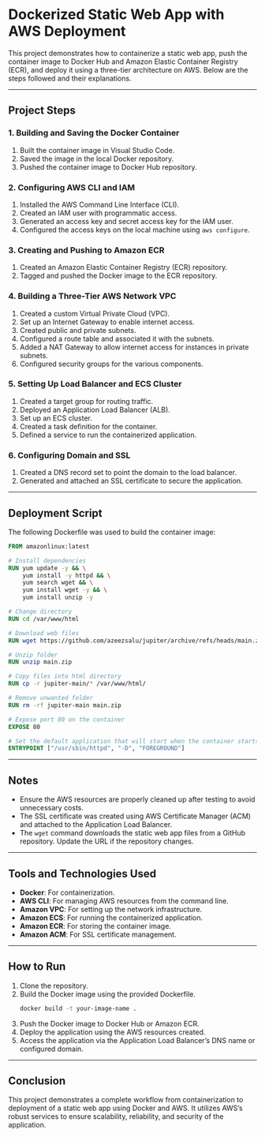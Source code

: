 
# Dockerized Static Web App with AWS Deployment

This project demonstrates how to containerize a static web app, push the container image to Docker Hub and Amazon Elastic Container Registry (ECR), and deploy it using a three-tier architecture on AWS. Below are the steps followed and their explanations.

---

## Project Steps

### **1. Building and Saving the Docker Container**
1. Built the container image in Visual Studio Code.
2. Saved the image in the local Docker repository.
3. Pushed the container image to Docker Hub repository.

### **2. Configuring AWS CLI and IAM**
1. Installed the AWS Command Line Interface (CLI).
2. Created an IAM user with programmatic access.
3. Generated an access key and secret access key for the IAM user.
4. Configured the access keys on the local machine using `aws configure`.

### **3. Creating and Pushing to Amazon ECR**
1. Created an Amazon Elastic Container Registry (ECR) repository.
2. Tagged and pushed the Docker image to the ECR repository.

### **4. Building a Three-Tier AWS Network VPC**
1. Created a custom Virtual Private Cloud (VPC).
2. Set up an Internet Gateway to enable internet access.
3. Created public and private subnets.
4. Configured a route table and associated it with the subnets.
5. Added a NAT Gateway to allow internet access for instances in private subnets.
6. Configured security groups for the various components.

### **5. Setting Up Load Balancer and ECS Cluster**
1. Created a target group for routing traffic.
2. Deployed an Application Load Balancer (ALB).
3. Set up an ECS cluster.
4. Created a task definition for the container.
5. Defined a service to run the containerized application.

### **6. Configuring Domain and SSL**
1. Created a DNS record set to point the domain to the load balancer.
2. Generated and attached an SSL certificate to secure the application.

---

## Deployment Script

The following Dockerfile was used to build the container image:

```dockerfile
FROM amazonlinux:latest

# Install dependencies
RUN yum update -y && \
    yum install -y httpd && \
    yum search wget && \
    yum install wget -y && \
    yum install unzip -y

# Change directory
RUN cd /var/www/html

# Download web files
RUN wget https://github.com/azeezsalu/jupiter/archive/refs/heads/main.zip

# Unzip folder
RUN unzip main.zip

# Copy files into html directory
RUN cp -r jupiter-main/* /var/www/html/

# Remove unwanted folder
RUN rm -rf jupiter-main main.zip

# Expose port 80 on the container
EXPOSE 80

# Set the default application that will start when the container starts
ENTRYPOINT ["/usr/sbin/httpd", "-D", "FOREGROUND"]
```

---

## Notes
- Ensure the AWS resources are properly cleaned up after testing to avoid unnecessary costs.
- The SSL certificate was created using AWS Certificate Manager (ACM) and attached to the Application Load Balancer.
- The `wget` command downloads the static web app files from a GitHub repository. Update the URL if the repository changes.

---

## Tools and Technologies Used
- **Docker**: For containerization.
- **AWS CLI**: For managing AWS resources from the command line.
- **Amazon VPC**: For setting up the network infrastructure.
- **Amazon ECS**: For running the containerized application.
- **Amazon ECR**: For storing the container image.
- **Amazon ACM**: For SSL certificate management.

---

## How to Run
1. Clone the repository.
2. Build the Docker image using the provided Dockerfile.
   ```bash
   docker build -t your-image-name .
   ```
3. Push the Docker image to Docker Hub or Amazon ECR.
4. Deploy the application using the AWS resources created.
5. Access the application via the Application Load Balancer’s DNS name or configured domain.

---

## Conclusion
This project demonstrates a complete workflow from containerization to deployment of a static web app using Docker and AWS. It utilizes AWS’s robust services to ensure scalability, reliability, and security of the application.

